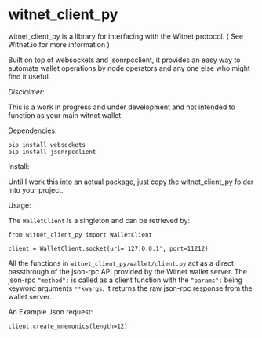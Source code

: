 # witnet_client_py



witnet_client_py is a library for interfacing with the Witnet protocol. ( See Witnet.io for more information )

Built on top of websockets and jsonrpcclient, it provides an easy way to automate wallet operations by node operators and any one else who might find it useful.



*Disclaimer:*

This is a work in progress and under development and not intended to function as your main witnet wallet.



Dependencies:

```
pip install websockets
pip install jsonrpcclient
```



Install:

Until I work this into an actual package, just copy the witnet_client_py folder into your project.



Usage:

The `WalletClient` is a singleton and can be retrieved by:

```
from witnet_client_py import WalletClient

client = WalletClient.socket(url='127.0.0.1', port=11212)

```

 

All the functions in `witnet_client_py/wallet/client.py` act as a direct passthrough of the json-rpc API provided by the Witnet wallet server. The json-rpc `"method":` is called as a client function with the `"params":` being keyword arguments `**kwargs`. It returns the raw json-rpc response from the wallet server.

An Example Json request:

```
client.create_mnemonics(length=12)
```





